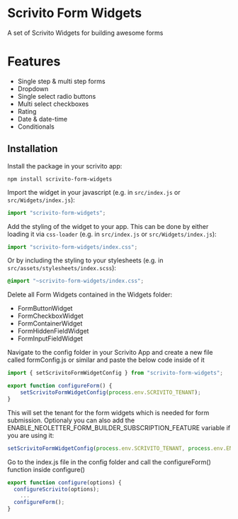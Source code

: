 # Scrivito Form Widgets

A set of Scrivito Widgets for building awesome forms

# Features
- Single step & multi step forms
- Dropdown
- Single select radio buttons
- Multi select checkboxes
- Rating
- Date & date-time
- Conditionals

## Installation

Install the package in your scrivito app:

```shell
npm install scrivito-form-widgets
```

Import the widget in your javascript (e.g. in `src/index.js` or `src/Widgets/index.js`):

```js
import "scrivito-form-widgets";
```

Add the styling of the widget to your app. 
This can be done by either loading it via `css-loader` (e.g. in `src/index.js` or `src/Widgets/index.js`):

```js
import "scrivito-form-widgets/index.css";
```

 Or by including the styling to your stylesheets (e.g. in `src/assets/stylesheets/index.scss`):

```scss
@import "~scrivito-form-widgets/index.css";
```

Delete all Form Widgets contained in the Widgets folder:
- FormButtonWidget
- FormCheckboxWidget
- FormContainerWidget
- FormHiddenFieldWidget
- FormInputFieldWidget

Navigate to the config folder in your Scrivito App and create a new file called formConfig.js or similar and paste the below code inside of it
```js
import { setScrivitoFormWidgetConfig } from "scrivito-form-widgets";

export function configureForm() {
    setScrivitoFormWidgetConfig(process.env.SCRIVITO_TENANT);
}
```
This will set the tenant for the form widgets which is needed for form submission. Optionaly you can also add the ENABLE_NEOLETTER_FORM_BUILDER_SUBSCRIPTION_FEATURE variable if you are using it:
```js
setScrivitoFormWidgetConfig(process.env.SCRIVITO_TENANT, process.env.ENABLE_NEOLETTER_FORM_BUILDER_SUBSCRIPTION_FEATURE);
 ```

Go to the index.js file in the config folder and call the configureForm() function inside configure()
```js
export function configure(options) {
  configureScrivito(options);
    ...
  configureForm();
}
```
